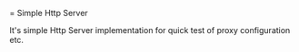 = Simple Http Server

It's simple Http Server implementation for quick test of proxy configuration etc.
